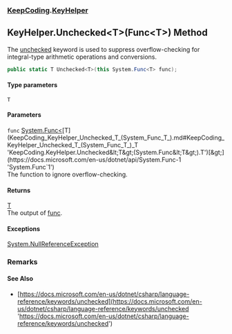 ### [KeepCoding](KeepCoding.md 'KeepCoding').[KeyHelper](KeepCoding_KeyHelper.md 'KeepCoding.KeyHelper')
## KeyHelper.Unchecked&lt;T&gt;(Func&lt;T&gt;) Method
The [unchecked](https://docs.microsoft.com/en-us/dotnet/csharp/language-reference/keywords/unchecked 'https://docs.microsoft.com/en-us/dotnet/csharp/language-reference/keywords/unchecked') keyword is used to suppress overflow-checking for integral-type arithmetic operations and conversions.  
```csharp
public static T Unchecked<T>(this System.Func<T> func);
```
#### Type parameters
<a name='KeepCoding_KeyHelper_Unchecked_T_(System_Func_T_)_T'></a>
`T`  
  
#### Parameters
<a name='KeepCoding_KeyHelper_Unchecked_T_(System_Func_T_)_func'></a>
`func` [System.Func&lt;](https://docs.microsoft.com/en-us/dotnet/api/System.Func-1 'System.Func`1')[T](KeepCoding_KeyHelper_Unchecked_T_(System_Func_T_).md#KeepCoding_KeyHelper_Unchecked_T_(System_Func_T_)_T 'KeepCoding.KeyHelper.Unchecked&lt;T&gt;(System.Func&lt;T&gt;).T')[&gt;](https://docs.microsoft.com/en-us/dotnet/api/System.Func-1 'System.Func`1')  
The function to ignore overflow-checking.
  
#### Returns
[T](KeepCoding_KeyHelper_Unchecked_T_(System_Func_T_).md#KeepCoding_KeyHelper_Unchecked_T_(System_Func_T_)_T 'KeepCoding.KeyHelper.Unchecked&lt;T&gt;(System.Func&lt;T&gt;).T')  
The output of [func](KeepCoding_KeyHelper_Unchecked_T_(System_Func_T_).md#KeepCoding_KeyHelper_Unchecked_T_(System_Func_T_)_func 'KeepCoding.KeyHelper.Unchecked&lt;T&gt;(System.Func&lt;T&gt;).func').
#### Exceptions
[System.NullReferenceException](https://docs.microsoft.com/en-us/dotnet/api/System.NullReferenceException 'System.NullReferenceException')  
### Remarks
#### See Also
- [https://docs.microsoft.com/en-us/dotnet/csharp/language-reference/keywords/unchecked](https://docs.microsoft.com/en-us/dotnet/csharp/language-reference/keywords/unchecked 'https://docs.microsoft.com/en-us/dotnet/csharp/language-reference/keywords/unchecked')
